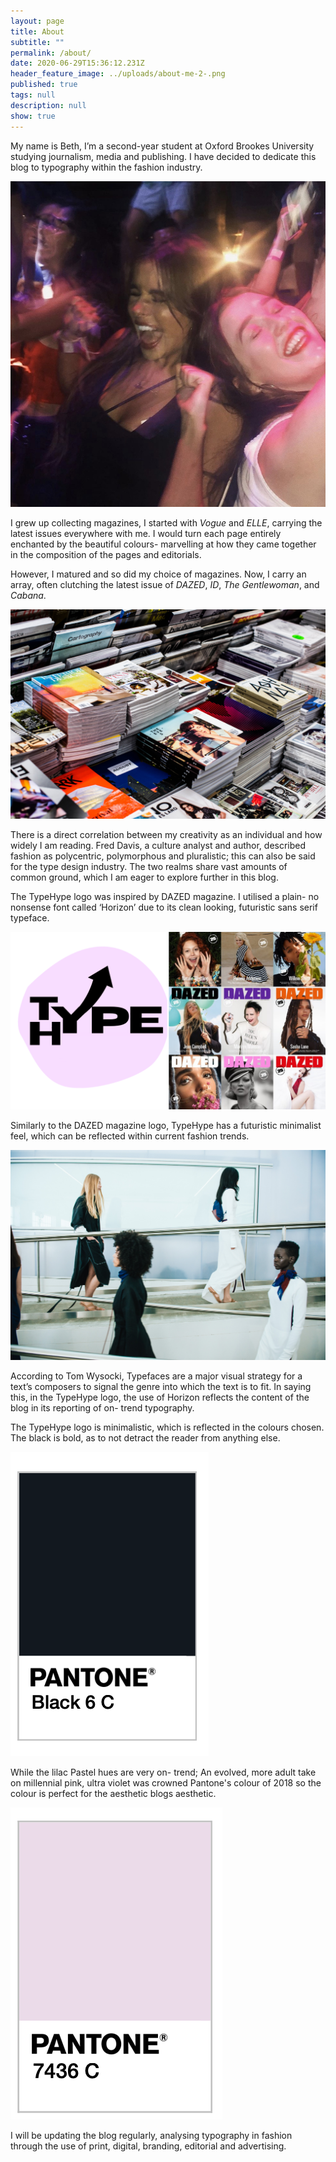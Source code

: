 ```yaml
---
layout: page
title: About
subtitle: ""
permalink: /about/
date: 2020-06-29T15:36:12.231Z
header_feature_image: ../uploads/about-me-2-.png
published: true
tags: null
description: null
show: true
---
```

My name is Beth, I’m a second-year student at Oxford Brookes University studying journalism, media and publishing. I have decided to dedicate this blog to typography within the fashion industry.

![](../uploads/img_7411.jpg)

I grew up collecting magazines, I started with *Vogue* and *ELLE*, carrying the latest issues everywhere with me. I would turn each page entirely enchanted by the beautiful colours- marvelling at how they came together in the composition of the pages and editorials.

However, I matured and so did my choice of magazines. Now, I carry an array, often clutching the latest issue of *DAZED*, *ID*, *The Gentlewoman*, and *Cabana*.

![](../uploads/charisse-kenion-8zsmlyaaufg-unsplash.jpg)

There is a direct correlation between my creativity as an individual and how widely I am reading. Fred Davis, a culture analyst and author, described fashion as polycentric, polymorphous and pluralistic; this can also be said for the type design industry. The two realms share vast amounts of common ground, which I am eager to explore further in this blog.

The TypeHype logo was inspired by DAZED magazine. I utilised a plain- no nonsense font called ‘Horizon’ due to its clean looking, futuristic sans serif typeface. 

![](../uploads/modern-holographic-scrapbook-fashion-brand-guidelines-presentation-2.png)

Similarly to the DAZED magazine logo, TypeHype has a futuristic minimalist feel, which can be reflected within current fashion trends.

![](../uploads/flaunter-2kbjy_7c7to-unsplash.jpg)

According to Tom Wysocki, Typefaces are a major visual strategy for a text’s composers to signal the genre into which the text is to fit. In saying this, in the TypeHype logo, the use of Horizon reflects the content of the blog in its reporting of on- trend typography.

The TypeHype logo is minimalistic, which is reflected in the colours chosen. The black is bold, as to not detract the reader from anything else. 

![](../uploads/screenshot-2020-10-13-at-09.29.21.png)

While the lilac Pastel hues are very on- trend; An evolved, more adult take on millennial pink, ultra violet was crowned Pantone's colour of 2018 so the colour is perfect for the aesthetic blogs aesthetic. 

![](../uploads/screenshot-2020-10-13-at-09.29.15.png)

I will be updating the blog regularly, analysing typography in fashion through the use of print, digital, branding, editorial and advertising.